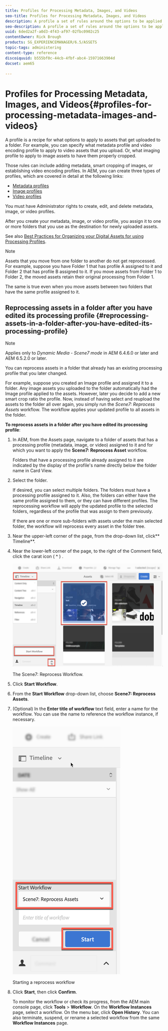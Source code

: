 ```yaml
---
title: Profiles for Processing Metadata, Images, and Videos
seo-title: Profiles for Processing Metadata, Images, and Videos
description: A profile a set of rules around the options to be applied to assets uploaded to a folder. Specify what metadata profile and video encoding profile to apply to video assets that you upload. For image assets, you can also specify what imaging profile to apply to image assets to have them properly cropped.
seo-description: A profile a set of rules around the options to be applied to assets uploaded to a folder. Specify what metadata profile and video encoding profile to apply to video assets that you upload. For image assets, you can also specify what imaging profile to apply to image assets to have them properly cropped.
uuid: 6ded2a2f-a0d3-4f43-af97-02fbc0902c25
contentOwner: Rick Brough
products: SG_EXPERIENCEMANAGER/6.5/ASSETS
topic-tags: administering
content-type: reference
discoiquuid: b555bf0c-44cb-4fbf-abc4-15971663904d
docset: aem65

---
```


# Profiles for Processing Metadata, Images, and Videos{#profiles-for-processing-metadata-images-and-videos}

A profile is a recipe for what options to apply to assets that get uploaded to a folder. For example, you can specify what metadata profile and video encoding profile to apply to video assets that you upload. Or, what imaging profile to apply to image assets to have them properly cropped.

Those rules can include adding metadata, smart cropping of images, or establishing video encoding profiles. In AEM, you can create three types of profiles, which are covered in detail at the following links:

* [Metadata profiles](/help/assets/metadata-profiles.md)
* [Image profiles](/help/assets/image-profiles.md)
* [Video profiles](/help/assets/video-profiles.md)

You must have Administrator rights to create, edit, and delete metadata, image, or video profiles.

After you create your metadata, image, or video profile, you assign it to one or more folders that you use as the destination for newly uploaded assets.

See also [Best Practices for Organizing your Digital Assets for using Processing Profiles](/help/assets/best-practices-for-file-management.md).

>[!NOTE]
>
>Assets that you move from one folder to another do not get reprocessed. For example, suppose you have Folder 1 that has profile A assigned to it and Folder 2 that has profile B assigned to it. If you move assets from Folder 1 to Folder 2, the moved assets retain their original processing from Folder 1.
>
>The same is true even when you move assets between two folders that have the same profile assigned to it.

## Reprocessing assets in a folder after you have edited its processing profile {#reprocessing-assets-in-a-folder-after-you-have-edited-its-processing-profile}

>[!NOTE]
>
>Applies only to *Dynamic Media - Scene7 mode* in AEM 6.4.6.0 or later and AEM 6.5.2.0 or later.

You can reprocess assets in a folder that already has an existing processing profile that you later changed.

For example, suppose you created an Image profile and assigned it to a folder. Any image assets you uploaded to the folder automatically had the Image profile applied to the assets. However, later you decide to add a new smart crop ratio the profile. Now, instead of having select and reupload the assets to the folder all over again, you simply run the *Scene7: Reprocess Assets* workflow. The workflow applies your updated profile to all assets in the folder.

**To reprocess assets in a folder after you have edited its processing profile**:

1. In AEM, from the Assets page, navigate to a folder of assets that has a processing profile (metadata, image, or video) assigned to it and for which you want to apply the **Scene7: Reprocess Asset** workflow.

   Folders that have a processing profile already assigned to it are indicated by the display of the profile's name directly below the folder name in Card View.

1. Select the folder.

   If desired, you can select multiple folders. The folders must have a processing profile assigned to it. Also, the folders can either have the same profile assigned to them, or they can have different profiles. The reprocessing workflow will apply the updated profile to the selected folders, regardless of the profile that was assign to them previously.

   If there are one or more sub-folders with assets under the main selected folder, the workflow will reprocess every asset in the folder tree.

1. Near the upper-left corner of the page, from the drop-down list, click** Timeline**.
1. Near the lower-left corner of the page, to the right of the Comment field, click the carat icon ( **^** ) .

   ![reprocess-assets1](assets/reprocess-assets1.png)

   The Scene7: Reprocess Workflow.

1. Click **Start Workflow**.
1. From the **Start Workflow** drop-down list, choose **Scene7: Reprocess Assets**.
1. (Optional) In the **Enter title of workflow** text field, enter a name for the workflow. You can use the name to reference the workflow instance, if necessary.

   ![reprocess-assets2](assets/reprocess-assets2.png)

   Starting a reprocess workflow

1. Click **Start**, then click **Confirm**.

   To monitor the workflow or check its progress, from the AEM main console page, click **Tools** &gt; **Workflow**. On the **Workflow Instances** page, select a workflow. On the menu bar, click **Open History**. You can also terminate, suspend, or rename a selected workflow from the same **Workflow Instances** page.


